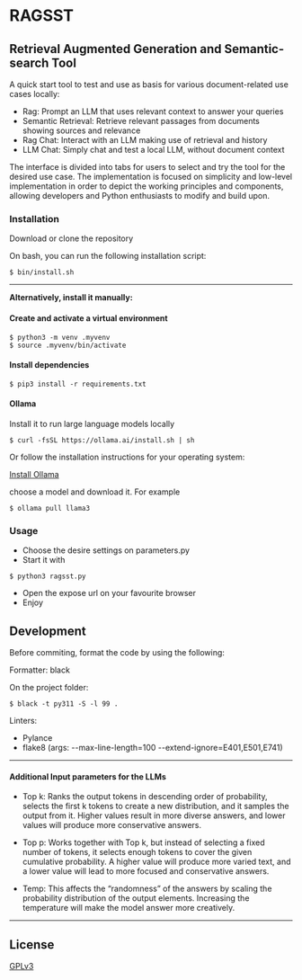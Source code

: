 
# RAGSST

## Retrieval Augmented Generation and Semantic-search Tool

A quick start tool to test and use as basis for various document-related use cases locally:

- Rag: Prompt an LLM that uses relevant context to answer your queries
- Semantic Retrieval: Retrieve relevant passages from documents showing sources and relevance
- Rag Chat: Interact with an LLM making use of retrieval and history
- LLM Chat: Simply chat and test a local LLM, without document context


The interface is divided into tabs for users to select and try the tool for the desired use case. 
The implementation is focused on simplicity and low-level implementation in order to depict the working principles and components, allowing developers and Python enthusiasts to modify and build upon.


### Installation

Download or clone the repository

On bash, you can run the following installation script:

```shell
$ bin/install.sh
```

---

**Alternatively, install it manually:**

#### Create and activate a virtual environment

```shell
$ python3 -m venv .myvenv
$ source .myvenv/bin/activate
```

#### Install dependencies

```shell
$ pip3 install -r requirements.txt
```

#### Ollama

Install it to run large language models locally

```shell
$ curl -fsSL https://ollama.ai/install.sh | sh
```

Or follow the installation instructions for your operating system:

[Install Ollama](https://ollama.com/download)

choose a model and download it. For example

```shell
$ ollama pull llama3
```

### Usage

- Choose the desire settings on parameters.py
- Start it with 

```shell
$ python3 ragsst.py
```

- Open the expose url on your favourite browser
- Enjoy

## Development

Before commiting, format the code by using the following:

Formatter: black

On the project folder:

```shell
$ black -t py311 -S -l 99 .
```

Linters:

- Pylance
- flake8 (args: --max-line-length=100 --extend-ignore=E401,E501,E741)

---

#### Additional Input parameters for the LLMs

- Top k: Ranks the output tokens in descending order of probability, selects the first k tokens to create a new distribution, and it samples the output from it. Higher values result in more diverse answers, and lower values will produce more conservative answers.

- Top p: Works together with Top k, but instead of selecting a fixed number of tokens, it selects enough tokens to cover the given cumulative probability. A higher value will produce more varied text, and a lower value will lead to more focused and conservative answers.

- Temp: This affects the “randomness” of the answers  by scaling the probability distribution of the output elements. Increasing the temperature will make the model answer more creatively.

---

## License

[GPLv3](./LICENCE)
